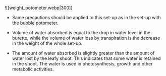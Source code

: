 ![[weight_potometer.webp|300]]

- Same precautions should be applied to this set-up as in the set-up with the bubble potometer.

- Volume of water absorbed is equal to the drop in water level in the burette, while the volume of water loss by transpiration is the decrease in the weight of the whole set-up.

- The amount of water absorbed is slightly greater than the amount of water lost by the leafy shoot. This indicates that some water is retained in the shoot. The water is used in photosynthesis, growth and other metabolic activities.
